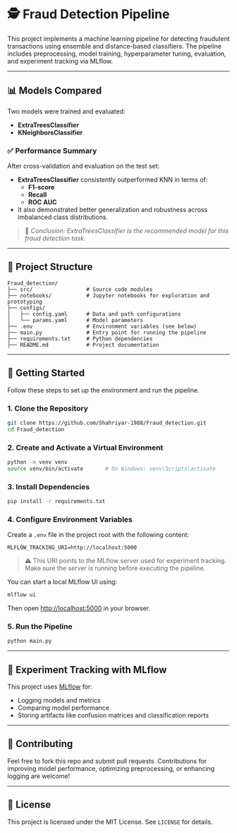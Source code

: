 
# 🕵️ Fraud Detection Pipeline

This project implements a machine learning pipeline for detecting fraudulent transactions using ensemble and distance-based classifiers. The pipeline includes preprocessing, model training, hyperparameter tuning, evaluation, and experiment tracking via MLflow.

---

## 📊 Models Compared

Two models were trained and evaluated:

- **ExtraTreesClassifier**
- **KNeighborsClassifier**

### ✅ Performance Summary

After cross-validation and evaluation on the test set:

- **ExtraTreesClassifier** consistently outperformed KNN in terms of:
  - **F1-score**
  - **Recall**
  - **ROC AUC**
- It also demonstrated better generalization and robustness across imbalanced class distributions.

> 📌 _Conclusion: ExtraTreesClassifier is the recommended model for this fraud detection task._

---

## 📁 Project Structure

```
Fraud_detection/
├── src/                 # Source code modules
├── notebooks/           # Jupyter notebooks for exploration and prototyping
├── configs/
│   ├── config.yaml      # Data and path configurations
│   └── params.yaml      # Model parameters
├── .env                 # Environment variables (see below)
├── main.py              # Entry point for running the pipeline
├── requirements.txt     # Python dependencies
├── README.md            # Project documentation
```

---

## 🚀 Getting Started

Follow these steps to set up the environment and run the pipeline.

### 1. Clone the Repository

```bash
git clone https://github.com/Shahriyar-1988/Fraud_detection.git
cd Fraud_detection
```

### 2. Create and Activate a Virtual Environment

```bash
python -m venv venv
source venv/bin/activate       # On Windows: venv\Scripts\activate
```

### 3. Install Dependencies

```bash
pip install -r requirements.txt
```

### 4. Configure Environment Variables

Create a `.env` file in the project root with the following content:

```dotenv
MLFLOW_TRACKING_URI=http://localhost:5000
```

> ⚠️ This URI points to the MLflow server used for experiment tracking. Make sure the server is running before executing the pipeline.

You can start a local MLflow UI using:

```bash
mlflow ui
```

Then open [http://localhost:5000](http://localhost:5000) in your browser.

### 5. Run the Pipeline

```bash
python main.py
```

---

## 🧪 Experiment Tracking with MLflow

This project uses [MLflow](https://mlflow.org) for:

- Logging models and metrics
- Comparing model performance
- Storing artifacts like confusion matrices and classification reports

---

## 🤝 Contributing

Feel free to fork this repo and submit pull requests. Contributions for improving model performance, optimizing preprocessing, or enhancing logging are welcome!

---

## 📄 License

This project is licensed under the MIT License. See `LICENSE` for details.
